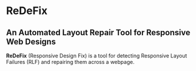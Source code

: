 # ReDeFix
## An Automated Layout Repair Tool for Responsive Web Designs

<b>ReDeFix</b> (Responsive Design Fix) is a tool for detecting Responsive Layout Failures (RLF) and repairing them across a webpage.
